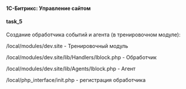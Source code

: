 #### 1С-Битрикс: Управление сайтом
#### task_5

Создание обработчика событий и агента (в тренировочном модуле):

/local/modules/dev.site - Тренировочный модуль

/local/modules/dev.site/lib/Handlers/Iblock.php - Обработчик

/local/modules/dev.site/lib/Agents/Iblock.php - Агент

/local/php_interface/init.php - регистрация обработчика


